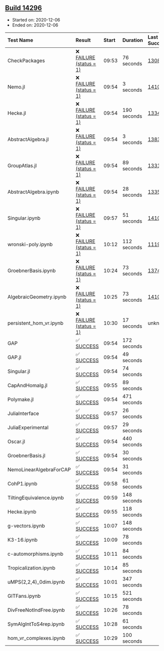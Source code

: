 ## [Build 14296](https://oscarci.mathematik.uni-kl.de/job/oscar/14296/)

* Started on: 2020-12-06
* Ended on: 2020-12-06

| Test Name    | Result | Start | Duration | Last Success | First Failure |
|:-------------|:-------|:------|:---------|:-------------|:--------------|
| CheckPackages | ❌ [FAILURE (status = 1)](https://oscarci.mathematik.uni-kl.de/job/oscar/14296/artifact/logs/build-14296/CheckPackages.log) | 09:53 | 76 seconds | [13085](https://oscarci.mathematik.uni-kl.de/job/oscar/13085/) | [13086](https://oscarci.mathematik.uni-kl.de/job/oscar/13086/) |
| Nemo.jl | ❌ [FAILURE (status = 1)](https://oscarci.mathematik.uni-kl.de/job/oscar/14296/artifact/logs/build-14296/Nemo.jl.log) | 09:54 | 3 seconds | [14101](https://oscarci.mathematik.uni-kl.de/job/oscar/14101/) | [14102](https://oscarci.mathematik.uni-kl.de/job/oscar/14102/) |
| Hecke.jl | ❌ [FAILURE (status = 1)](https://oscarci.mathematik.uni-kl.de/job/oscar/14296/artifact/logs/build-14296/Hecke.jl.log) | 09:54 | 190 seconds | [13341](https://oscarci.mathematik.uni-kl.de/job/oscar/13341/) | [13342](https://oscarci.mathematik.uni-kl.de/job/oscar/13342/) |
| AbstractAlgebra.jl | ❌ [FAILURE (status = 1)](https://oscarci.mathematik.uni-kl.de/job/oscar/14296/artifact/logs/build-14296/AbstractAlgebra.jl.log) | 09:54 | 3 seconds | [13837](https://oscarci.mathematik.uni-kl.de/job/oscar/13837/) | [13838](https://oscarci.mathematik.uni-kl.de/job/oscar/13838/) |
| GroupAtlas.jl | ❌ [FAILURE (status = 1)](https://oscarci.mathematik.uni-kl.de/job/oscar/14296/artifact/logs/build-14296/GroupAtlas.jl.log) | 09:54 | 89 seconds | [13311](https://oscarci.mathematik.uni-kl.de/job/oscar/13311/) | [13312](https://oscarci.mathematik.uni-kl.de/job/oscar/13312/) |
| AbstractAlgebra.ipynb | ❌ [FAILURE (status = 1)](https://oscarci.mathematik.uni-kl.de/job/oscar/14296/artifact/logs/build-14296/AbstractAlgebra.ipynb.log) | 09:54 | 28 seconds | [13355](https://oscarci.mathematik.uni-kl.de/job/oscar/13355/) | [13356](https://oscarci.mathematik.uni-kl.de/job/oscar/13356/) |
| Singular.ipynb | ❌ [FAILURE (status = 1)](https://oscarci.mathematik.uni-kl.de/job/oscar/14296/artifact/logs/build-14296/Singular.ipynb.log) | 09:57 | 51 seconds | [14101](https://oscarci.mathematik.uni-kl.de/job/oscar/14101/) | [14102](https://oscarci.mathematik.uni-kl.de/job/oscar/14102/) |
| wronski-poly.ipynb | ❌ [FAILURE (status = 1)](https://oscarci.mathematik.uni-kl.de/job/oscar/14296/artifact/logs/build-14296/wronski-poly.ipynb.log) | 10:12 | 112 seconds | [11192](https://oscarci.mathematik.uni-kl.de/job/oscar/11192/) | [11193](https://oscarci.mathematik.uni-kl.de/job/oscar/11193/) |
| GroebnerBasis.ipynb | ❌ [FAILURE (status = 1)](https://oscarci.mathematik.uni-kl.de/job/oscar/14296/artifact/logs/build-14296/GroebnerBasis.ipynb.log) | 10:24 | 73 seconds | [13748](https://oscarci.mathematik.uni-kl.de/job/oscar/13748/) | [13749](https://oscarci.mathematik.uni-kl.de/job/oscar/13749/) |
| AlgebraicGeometry.ipynb | ❌ [FAILURE (status = 1)](https://oscarci.mathematik.uni-kl.de/job/oscar/14296/artifact/logs/build-14296/AlgebraicGeometry.ipynb.log) | 10:25 | 73 seconds | [14101](https://oscarci.mathematik.uni-kl.de/job/oscar/14101/) | [14102](https://oscarci.mathematik.uni-kl.de/job/oscar/14102/) |
| persistent_hom_vr.ipynb | ❌ [FAILURE (status = 1)](https://oscarci.mathematik.uni-kl.de/job/oscar/14296/artifact/logs/build-14296/persistent_hom_vr.ipynb.log) | 10:30 | 17 seconds | unknown | unknown |
| GAP | ✅ [SUCCESS](https://oscarci.mathematik.uni-kl.de/job/oscar/14296/artifact/logs/build-14296/GAP.log) | 09:54 | 172 seconds |  |  |
| GAP.jl | ✅ [SUCCESS](https://oscarci.mathematik.uni-kl.de/job/oscar/14296/artifact/logs/build-14296/GAP.jl.log) | 09:54 | 49 seconds |  |  |
| Singular.jl | ✅ [SUCCESS](https://oscarci.mathematik.uni-kl.de/job/oscar/14296/artifact/logs/build-14296/Singular.jl.log) | 09:54 | 74 seconds |  |  |
| CapAndHomalg.jl | ✅ [SUCCESS](https://oscarci.mathematik.uni-kl.de/job/oscar/14296/artifact/logs/build-14296/CapAndHomalg.jl.log) | 09:55 | 89 seconds |  |  |
| Polymake.jl | ✅ [SUCCESS](https://oscarci.mathematik.uni-kl.de/job/oscar/14296/artifact/logs/build-14296/Polymake.jl.log) | 09:54 | 471 seconds |  |  |
| JuliaInterface | ✅ [SUCCESS](https://oscarci.mathematik.uni-kl.de/job/oscar/14296/artifact/logs/build-14296/JuliaInterface.log) | 09:57 | 26 seconds |  |  |
| JuliaExperimental | ✅ [SUCCESS](https://oscarci.mathematik.uni-kl.de/job/oscar/14296/artifact/logs/build-14296/JuliaExperimental.log) | 09:57 | 29 seconds |  |  |
| Oscar.jl | ✅ [SUCCESS](https://oscarci.mathematik.uni-kl.de/job/oscar/14296/artifact/logs/build-14296/Oscar.jl.log) | 09:54 | 440 seconds |  |  |
| GroebnerBasis.jl | ✅ [SUCCESS](https://oscarci.mathematik.uni-kl.de/job/oscar/14296/artifact/logs/build-14296/GroebnerBasis.jl.log) | 09:54 | 30 seconds |  |  |
| NemoLinearAlgebraForCAP | ✅ [SUCCESS](https://oscarci.mathematik.uni-kl.de/job/oscar/14296/artifact/logs/build-14296/NemoLinearAlgebraForCAP.log) | 09:54 | 31 seconds |  |  |
| CohP1.ipynb | ✅ [SUCCESS](https://oscarci.mathematik.uni-kl.de/job/oscar/14296/artifact/logs/build-14296/CohP1.ipynb.log) | 09:58 | 61 seconds |  |  |
| TiltingEquivalence.ipynb | ✅ [SUCCESS](https://oscarci.mathematik.uni-kl.de/job/oscar/14296/artifact/logs/build-14296/TiltingEquivalence.ipynb.log) | 09:59 | 148 seconds |  |  |
| Hecke.ipynb | ✅ [SUCCESS](https://oscarci.mathematik.uni-kl.de/job/oscar/14296/artifact/logs/build-14296/Hecke.ipynb.log) | 09:55 | 118 seconds |  |  |
| g-vectors.ipynb | ✅ [SUCCESS](https://oscarci.mathematik.uni-kl.de/job/oscar/14296/artifact/logs/build-14296/g-vectors.ipynb.log) | 10:07 | 148 seconds |  |  |
| K3-16.ipynb | ✅ [SUCCESS](https://oscarci.mathematik.uni-kl.de/job/oscar/14296/artifact/logs/build-14296/K3-16.ipynb.log) | 10:09 | 78 seconds |  |  |
| c-automorphisms.ipynb | ✅ [SUCCESS](https://oscarci.mathematik.uni-kl.de/job/oscar/14296/artifact/logs/build-14296/c-automorphisms.ipynb.log) | 10:11 | 84 seconds |  |  |
| Tropicalization.ipynb | ✅ [SUCCESS](https://oscarci.mathematik.uni-kl.de/job/oscar/14296/artifact/logs/build-14296/Tropicalization.ipynb.log) | 10:14 | 85 seconds |  |  |
| uMPS(2,2,4)_0dim.ipynb | ✅ [SUCCESS](https://oscarci.mathematik.uni-kl.de/job/oscar/14296/artifact/logs/build-14296/uMPS-2-2-4-_0dim.ipynb.log) | 10:01 | 347 seconds |  |  |
| GITFans.ipynb | ✅ [SUCCESS](https://oscarci.mathematik.uni-kl.de/job/oscar/14296/artifact/logs/build-14296/GITFans.ipynb.log) | 10:15 | 521 seconds |  |  |
| DivFreeNotIndFree.ipynb | ✅ [SUCCESS](https://oscarci.mathematik.uni-kl.de/job/oscar/14296/artifact/logs/build-14296/DivFreeNotIndFree.ipynb.log) | 10:26 | 78 seconds |  |  |
| SymAlgIntToS4rep.ipynb | ✅ [SUCCESS](https://oscarci.mathematik.uni-kl.de/job/oscar/14296/artifact/logs/build-14296/SymAlgIntToS4rep.ipynb.log) | 10:28 | 61 seconds |  |  |
| hom_vr_complexes.ipynb | ✅ [SUCCESS](https://oscarci.mathematik.uni-kl.de/job/oscar/14296/artifact/logs/build-14296/hom_vr_complexes.ipynb.log) | 10:29 | 100 seconds |  |  |
